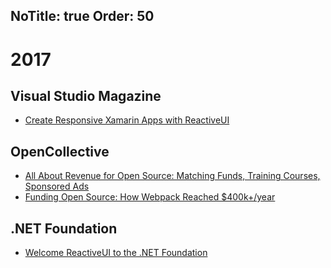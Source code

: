 NoTitle: true
Order: 50
---

# 2017

## Visual Studio Magazine
* [Create Responsive Xamarin Apps with ReactiveUI](https://visualstudiomagazine.com/articles/2017/10/01/create-responsive.aspx)

## OpenCollective
* [All About Revenue for Open Source: Matching Funds, Training Courses, Sponsored Ads](https://medium.com/open-collective/august-2017-news-revenue-for-open-source-df1aec08939e)
* [Funding Open Source: How Webpack Reached $400k+/year](https://medium.com/open-collective/funding-open-source-how-webpack-reached-400k-year-dfb6d8384e19)

## .NET Foundation
* [Welcome ReactiveUI to the .NET Foundation](https://dotnetfoundation.org/blog/welcome-reactiveui-to-the-net-foundation)
